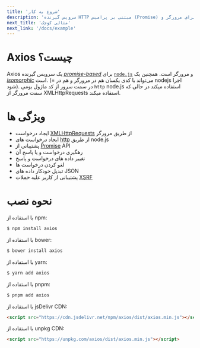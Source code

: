```yaml
---
title: 'شروع به کار'
description: 'سرویس گیرنده HTTP مبتنی بر پرامیس (Promise) برای مرورگر و node.js'
next_title: 'مثالی کوچک'
next_link: '/docs/example'
---
```


# Axios چیست؟
Axios یک سرویس گیرنده *[promise-based](https://javascript.info/promise-basics)* برای [`node.js`](https://nodejs.org) و مرورگر است.  همچنین یک *[isomorphic](https://www.lullabot.com/articles/what-is-an-isomorphic-application)* است. (= می‌تواند با کدی یکسان هم در مرورگر و هم در nodejs اجرا شود).  در سمت سرور از کد ماژول بومی `http` node.js استفاده میکند در حالی که سمت مرورگر از XMLHttpRequests استفاده میکند.

# ویژگی ها

- ایجاد درخواست [XMLHttpRequests](https://developer.mozilla.org/en-US/docs/Web/API/XMLHttpRequest) از طریق مرورگر
- ایجاد درخواست های [http](http://nodejs.org/api/http.html) از طریق node.js
- پشتیبانی از [Promise](https://developer.mozilla.org/en-US/docs/Web/JavaScript/Reference/Global_Objects/Promise) API
- رهگیری درخواست و یا پاسخ آن
- تغییر داده های درخواست و پاسخ
- لغو کردن درخواست ها
- تبدیل خودکار داده های JSON
- پشتیبانی از کاربر علیه حملات [XSRF](http://en.wikipedia.org/wiki/Cross-site_request_forgery)

# نحوه نصب

با استفاده از npm:

```bash
$ npm install axios
```

با استفاده از bower:

```bash
$ bower install axios
```

با استفاده از yarn:

```bash
$ yarn add axios
```

با استفاده از pnpm:

```bash
$ pnpm add axios
```

با استفاده از jsDelivr CDN:

```html
<script src="https://cdn.jsdelivr.net/npm/axios/dist/axios.min.js"></script>
```

با استفاده از unpkg CDN:

```html
<script src="https://unpkg.com/axios/dist/axios.min.js"></script>
```
